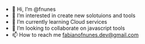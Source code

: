 - 👋 Hi, I’m @fnunes
- 👀 I’m interested in create new solotuions and tools
- 🌱 I’m currently learning Cloud services
- 💞️ I’m looking to collaborate on javascript tools
- 📫 How to reach me fabianofnunes.dev@gmail.com

<!---
fnunes/fnunes is a ✨ special ✨ repository because its `README.md` (this file) appears on your GitHub profile.
You can click the Preview link to take a look at your changes.
--->
